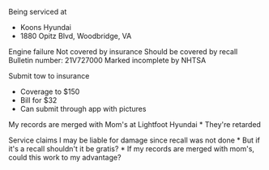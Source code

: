 Being serviced at
* Koons Hyundai
* 1880 Opitz Blvd, Woodbridge, VA

Engine failure
	Not covered by insurance
	Should be covered by recall
		Bulletin number: 21V727000
		 Marked incomplete by NHTSA

Submit tow to insurance
- Coverage to $150
- Bill for $32
- Can submit through app with pictures 

My records are merged with Mom's at Lightfoot Hyundai
	* They're retarded

Service claims I may be liable for damage since recall was not done
	* But if it's a recall shouldn't it be gratis?
	* If my records are merged with mom's, could this work to my advantage?